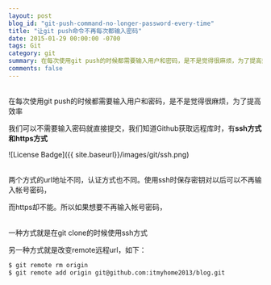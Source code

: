 ```yaml
---
layout: post
blog_id: "git-push-command-no-longer-password-every-time"
title: "让git push命令不再每次都输入密码"
date: 2015-01-29 00:00:00 -0700
tags: Git
category: git
summary: 在每次使用git push的时候都需要输入用户和密码，是不是觉得很麻烦，为了提高效率,我们可以不需要输入密码就直接提交，
comments: false
---
```

</br>
在每次使用git push的时候都需要输入用户和密码，是不是觉得很麻烦，为了提高效率

我们可以不需要输入密码就直接提交，我们知道Github获取远程库时，有**ssh方式和https方式**

![License Badge]({{ site.baseurl}}/images/git/ssh.png)

</br>
两个方式的url地址不同，认证方式也不同。使用ssh时保存密钥对以后可以不再输入帐号密码，

而https却不能。所以如果想要不再输入帐号密码，

</br>
一种方式就是在git clone的时候使用ssh方式

另一种方式就是改变remote远程url，如下：

```diff
$ git remote rm origin  
$ git remote add origin git@github.com:itmyhome2013/blog.git 
```